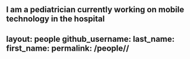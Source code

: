 I am a pediatrician currently working on mobile technology in the hospital
---
layout: people
github_username: <jee2113>
last_name: <Elias>
first_name: <Jonathan>
permalink: /people/<jee2113>/
---
